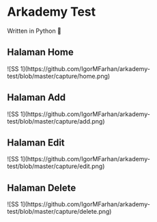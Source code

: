 # Arkademy Test

Written in Python 🐍

<h2>Halaman Home</h2>
![SS 1](https://github.com/IgorMFarhan/arkademy-test/blob/master/capture/home.png)
<h2>Halaman Add</h2>
![SS 1](https://github.com/IgorMFarhan/arkademy-test/blob/master/capture/add.png)
<h2>Halaman Edit</h2>
![SS 1](https://github.com/IgorMFarhan/arkademy-test/blob/master/capture/edit.png)
<h2>Halaman Delete</h2>
![SS 1](https://github.com/IgorMFarhan/arkademy-test/blob/master/capture/delete.png)

